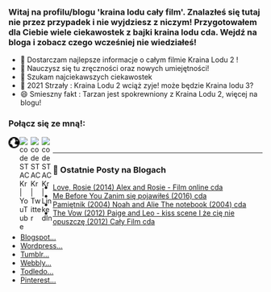 ### Witaj na profilu/blogu 'kraina lodu cały film'. Znalazłeś się tutaj nie przez przypadek i nie wyjdziesz z niczym! Przygotowałem dla Ciebie wiele ciekawostek z bajki kraina lodu cda. Wejdź na bloga i zobacz czego wcześniej nie wiedziałeś!


- 👋 Dostarczam najlepsze informacje o całym filmie Kraina Lodu 2 !
- 🐤 Nauczysz się tu zręczności oraz nowych umiejętności!
- 💭 Szukam najciekawszych ciekawostek
- 💙 2021 Strzały : Kraina Lodu 2 wciąż zyje! może będzie Kraina lodu 3?
- 😄 Smieszny fakt : Tarzan jest spokrewniony z Kraina Lodu 2, więcej na blogu!


### Połącz się ze mną!:

[<img align="left" alt="codeSTACKr.com" width="22px" src="https://raw.githubusercontent.com/iconic/open-iconic/master/svg/globe.svg" />][website]
[<img align="left" alt="codeSTACKr | YouTube" width="22px" src="https://cdn.jsdelivr.net/npm/simple-icons@v3/icons/youtube.svg" />][youtube]
[<img align="left" alt="codeSTACKr | Twitter" width="22px" src="https://cdn.jsdelivr.net/npm/simple-icons@v3/icons/twitter.svg" />][twitter]
[<img align="left" alt="codeSTACKr | LinkedIn" width="22px" src="https://cdn.jsdelivr.net/npm/simple-icons@v3/icons/linkedin.svg" />][linkedin]

<br />


---

### 💬 Ostatnie Posty na Blogach

<!-- BLOG-POST-LIST:START -->
- [Love, Rosie &lpar;2014&rpar; Alex and Rosie - Film online cda](https://www.youtube.com/watch?v=oYd-VIi-VNQ)
- [Me Before You Zanim się pojawiłeś &lpar;2016&rpar; cda](https://www.youtube.com/watch?v=Eeo-h1IAdZ8)
- [Pamiętnik &lpar;2004&rpar; Noah and Alie The notebook &lpar;2004&rpar; cda](https://www.youtube.com/watch?v=kAMORvF5i0Q)
- [The Vow &lpar;2012&rpar; Paige and Leo - kiss scene I że cię nie opuszczę &lpar;2012&rpar; Cały Film cda](https://www.youtube.com/watch?v=KEPjkz3M4-U)
<!-- BLOG-POST-LIST:END -->


- [Blogspot...](https://krainalodu2.blogspot.com/feeds/posts/default?alt=rss)
- [Wordpress...](https://krainalodufilm.wordpress.com/feed/)
- [Tumblr...](https://krainaloducda.tumblr.com/rss)
- [Webbly...](https://kraina-lodu.weebly.com/1/feed)
- [Todledo...](http://www.toodledo.com/info/news_rss.php)
- [Pinterest...](https://in.pinterest.com/krainaloduogladaj/kraina-lodu-2.rss)


[website]: https://sites.google.com/view/kraina-lodu-caly-film/
[twitter]: https://twitter.com/lodu_kraina
[youtube]: https://www.youtube.com/channel/UCfKA-erPWvZiQk-uaeksNWA
[linkedin]: https://www.linkedin.com/in/kraina-lodu-7a2224218/
